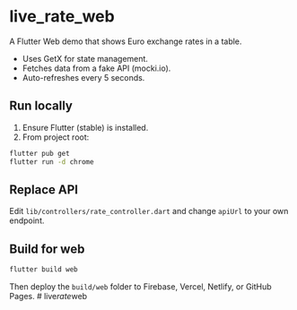 # live_rate_web

A Flutter Web demo that shows Euro exchange rates in a table.  
- Uses GetX for state management.
- Fetches data from a fake API (mocki.io).
- Auto-refreshes every 5 seconds.

## Run locally

1. Ensure Flutter (stable) is installed.
2. From project root:
```bash
flutter pub get
flutter run -d chrome
```

## Replace API
Edit `lib/controllers/rate_controller.dart` and change `apiUrl` to your own endpoint.

## Build for web
```bash
flutter build web
```

Then deploy the `build/web` folder to Firebase, Vercel, Netlify, or GitHub Pages.
#   l i v e _ r a t e _ w e b  
 